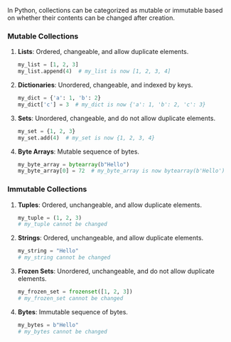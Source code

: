 In Python, collections can be categorized as mutable or immutable based on whether their contents can be changed after creation.

### Mutable Collections
1. **Lists**: Ordered, changeable, and allow duplicate elements.
   ```python    
   my_list = [1, 2, 3]
   my_list.append(4)  # my_list is now [1, 2, 3, 4]
   ```
2. **Dictionaries**: Unordered, changeable, and indexed by keys.
   ```python
   my_dict = {'a': 1, 'b': 2}
   my_dict['c'] = 3  # my_dict is now {'a': 1, 'b': 2, 'c': 3}
   ```
3. **Sets**: Unordered, changeable, and do not allow duplicate elements.
   ```python
   my_set = {1, 2, 3}
   my_set.add(4)  # my_set is now {1, 2, 3, 4}
   ```
4. **Byte Arrays**: Mutable sequence of bytes.
   ```python
   my_byte_array = bytearray(b"Hello")
   my_byte_array[0] = 72  # my_byte_array is now bytearray(b'Hello')
   ```

### Immutable Collections
1. **Tuples**: Ordered, unchangeable, and allow duplicate elements.
   ```python
   my_tuple = (1, 2, 3)
   # my_tuple cannot be changed
   ```
2. **Strings**: Ordered, unchangeable, and allow duplicate elements.
   ```python
   my_string = "Hello"
   # my_string cannot be changed
   ```
3. **Frozen Sets**: Unordered, unchangeable, and do not allow duplicate elements.
   ```python
   my_frozen_set = frozenset([1, 2, 3])
   # my_frozen_set cannot be changed
   ```
4. **Bytes**: Immutable sequence of bytes.
   ```python
   my_bytes = b"Hello"
   # my_bytes cannot be changed
   ```
